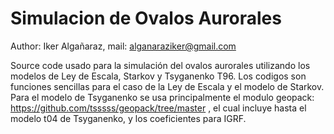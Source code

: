 # Simulacion de Ovalos Aurorales
Author: Iker Algañaraz, mail: alganaraziker@gmail.com

Source code usado para la simulación del ovalos aurorales utilizando los modelos de Ley de Escala, Starkov y Tsyganenko T96. 
Los codigos son funciones sencillas para el caso de la Ley de Escala y el modelo de Starkov. Para el modelo de Tsyganenko se usa principalmente el modulo geopack: https://github.com/tsssss/geopack/tree/master , el cual incluye hasta el modelo t04 de Tsyganenko, y los coeficientes para IGRF.

